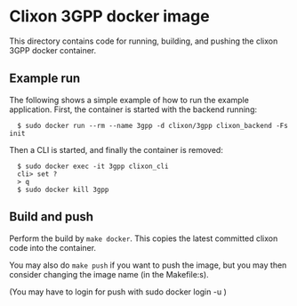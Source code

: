 # Clixon 3GPP docker image

This directory contains code for running, building, and pushing the clixon 3GPP docker container. 

## Example run

The following shows a simple example of how to run the example
application. First, the container is started with the backend running:
```
  $ sudo docker run --rm --name 3gpp -d clixon/3gpp clixon_backend -Fs init
```
Then a CLI is started, and finally the container is removed:
```
  $ sudo docker exec -it 3gpp clixon_cli
  cli> set ?
  > q
  $ sudo docker kill 3gpp
```

## Build and push

Perform the build by `make docker`. This copies the latest committed clixon code into the container.

You may also do `make push` if you want to push the image, but you may then consider changing the image name (in the Makefile:s).

(You may have to login for push with sudo docker login -u <username>)
